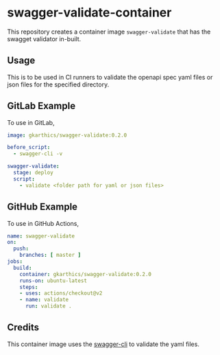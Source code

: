 # swagger-validate-container
This repository creates a container image `swagger-validate` that has the swagget validator in-built.

## Usage
This is to be used in CI runners to validate the openapi spec yaml files or json files for the specified directory.

## GitLab Example
To use in GitLab,

```yaml
image: gkarthics/swagger-validate:0.2.0

before_script:
  - swagger-cli -v

swagger-validate:
  stage: deploy
  script:
    - validate <folder path for yaml or json files>
```

## GitHub Example
To use in GitHub Actions,
```yaml
name: swagger-validate
on:
  push:
    branches: [ master ]
jobs:
  build:
    container: gkarthics/swagger-validate:0.2.0
    runs-on: ubuntu-latest
    steps:
    - uses: actions/checkout@v2
    - name: validate
      run: validate .
```

## Credits
This container image uses the [swagger-cli](https://www.npmjs.com/package/@apidevtools/swagger-cli) to validate the yaml files.